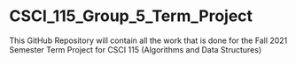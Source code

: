 # CSCI_115_Group_5_Term_Project
This GitHub Repository will contain all the work that is done for the Fall 2021 Semester Term Project for CSCI 115 (Algorithms and Data Structures)
